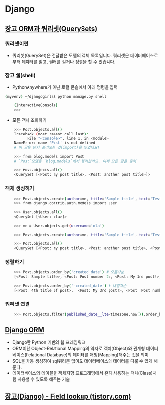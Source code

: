 # Django
## [장고 ORM과 쿼리셋(QuerySets)](https://tutorial.djangogirls.org/ko/django_orm/)
### 쿼리셋이란
- 쿼리셋(QuerySet)은 전달받은 모델의 객체 목록입니다. 쿼리셋은 데이터베이스로부터 데이터를 읽고, 필터를 걸거나 정렬을 할 수 있습니다.

### 장고 쉘(shell)
- PythonAnywhere가 아닌 로컬 콘솔에서 아래 명령을 입력
```bash
(myvenv) ~/djangogirls$ python manage.py shell

    (InteractiveConsole)
    >>>
```
- 모든 객체 조회하기
```bash
    >>> Post.objects.all()
    Traceback (most recent call last):
          File "<console>", line 1, in <module>
    NameError: name 'Post' is not defined
    # 이 글을 먼저 불러오는 것(import)을 잊었네요!
```
```bash
    >>> from blog.models import Post
    # `Post`모델을 `blog.models`에서 불러왔어요. 이제 모든 글을 출력
```
```bash
    >>> Post.objects.all()
    <QuerySet [<Post: my post title>, <Post: another post title>]>
```
### 객체 생성하기
```bash
    >>> Post.objects.create(author=me, title='Sample title', text='Test')
    >>> from django.contrib.auth.models import User
```
```bash
    >>> User.objects.all()
    <QuerySet [<User: ola>]>
    
    >>> me = User.objects.get(username='ola')
```
```bash
    >>> Post.objects.create(author=me, title='Sample title', text='Test')
```
```bash
    >>> Post.objects.all()
    <QuerySet [<Post: my post title>, <Post: another post title>, <Post: Sample title>]>
```
### 정렬하기
```bash
    >>> Post.objects.order_by('created_date') # 오름차순
    [<Post: Sample title>, <Post: Post number 2>, <Post: My 3rd post!>, <Post: 4th title of post>]
```
```bash
    >>> Post.objects.order_by('-created_date') # 내림차순
    [<Post: 4th title of post>,  <Post: My 3rd post!>, <Post: Post number 2>, <Post: Sample title>]
```
### 쿼리셋 연결
```bash
    >>> Post.objects.filter(published_date__lte=timezone.now()).order_by('published_date')
```

## [Django ORM](http://www.incodom.kr/Django_ORM)
- Django란 Python 기반의 웹 프레임워크
- ORM이란 Object-Relational Mapping의 약자로 객체(Object)와 관계형 데이터베이스(Relational Database)의 데이터를 매핑(Mapping)해주는 것을 의미
- SQL을 자동 생성하여 sql쿼리문 없이도 데이터베이스의 데이터를 다룰 수 있게 해준다.
- 데이터베이스의 테이블을 객체지향 프로그래밍에서 흔히 사용하는 객체(Class)처럼 사용할 수 있도록 해주는 기술

## [장고(Django) - Field lookup (tistory.com)](https://tibetsandfox.tistory.com/7)


